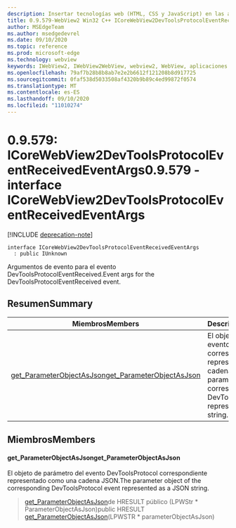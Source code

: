 ```yaml
---
description: Insertar tecnologías web (HTML, CSS y JavaScript) en las aplicaciones nativas con el control Microsoft Edge WebView2
title: 0.9.579-WebView2 Win32 C++ ICoreWebView2DevToolsProtocolEventReceivedEventArgs
author: MSEdgeTeam
ms.author: msedgedevrel
ms.date: 09/10/2020
ms.topic: reference
ms.prod: microsoft-edge
ms.technology: webview
keywords: IWebView2, IWebView2WebView, webview2, WebView, aplicaciones Win32, Win32, Edge, ICoreWebView2, ICoreWebView2Controller, control de explorador, HTML Edge, ICoreWebView2DevToolsProtocolEventReceivedEventArgs
ms.openlocfilehash: 79af7b28b8b8ab7e2e2b6612f121208b8d917725
ms.sourcegitcommit: 0faf538d5033508af4320b9b89c4ed99872f0574
ms.translationtype: MT
ms.contentlocale: es-ES
ms.lasthandoff: 09/10/2020
ms.locfileid: "11010274"
---
```

# <span data-ttu-id="39056-104">0.9.579: ICoreWebView2DevToolsProtocolEventReceivedEventArgs</span><span class="sxs-lookup"><span data-stu-id="39056-104">0.9.579 - interface ICoreWebView2DevToolsProtocolEventReceivedEventArgs</span></span> 

[!INCLUDE [deprecation-note](../../includes/deprecation-note.md)]

```
interface ICoreWebView2DevToolsProtocolEventReceivedEventArgs
  : public IUnknown
```

<span data-ttu-id="39056-105">Argumentos de evento para el evento DevToolsProtocolEventReceived.</span><span class="sxs-lookup"><span data-stu-id="39056-105">Event args for the DevToolsProtocolEventReceived event.</span></span>

## <span data-ttu-id="39056-106">Resumen</span><span class="sxs-lookup"><span data-stu-id="39056-106">Summary</span></span>

 <span data-ttu-id="39056-107">Miembros</span><span class="sxs-lookup"><span data-stu-id="39056-107">Members</span></span>                        | <span data-ttu-id="39056-108">Descripciones</span><span class="sxs-lookup"><span data-stu-id="39056-108">Descriptions</span></span>
--------------------------------|---------------------------------------------
[<span data-ttu-id="39056-109">get_ParameterObjectAsJson</span><span class="sxs-lookup"><span data-stu-id="39056-109">get_ParameterObjectAsJson</span></span>](#get_parameterobjectasjson) | <span data-ttu-id="39056-110">El objeto de parámetro del evento DevToolsProtocol correspondiente representado como una cadena JSON.</span><span class="sxs-lookup"><span data-stu-id="39056-110">The parameter object of the corresponding DevToolsProtocol event represented as a JSON string.</span></span>

## <span data-ttu-id="39056-111">Miembros</span><span class="sxs-lookup"><span data-stu-id="39056-111">Members</span></span>

#### <span data-ttu-id="39056-112">get_ParameterObjectAsJson</span><span class="sxs-lookup"><span data-stu-id="39056-112">get_ParameterObjectAsJson</span></span> 

<span data-ttu-id="39056-113">El objeto de parámetro del evento DevToolsProtocol correspondiente representado como una cadena JSON.</span><span class="sxs-lookup"><span data-stu-id="39056-113">The parameter object of the corresponding DevToolsProtocol event represented as a JSON string.</span></span>

> <span data-ttu-id="39056-114">[get_ParameterObjectAsJson](#get_parameterobjectasjson)de HRESULT público (LPWStr \* ParameterObjectAsJson)</span><span class="sxs-lookup"><span data-stu-id="39056-114">public HRESULT [get_ParameterObjectAsJson](#get_parameterobjectasjson)(LPWSTR \* parameterObjectAsJson)</span></span>

